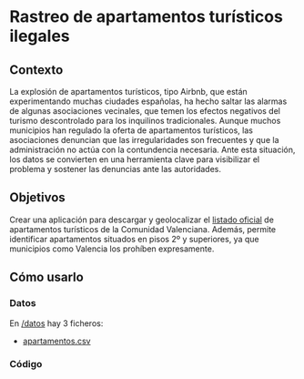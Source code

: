 # Rastreo de apartamentos turísticos ilegales
## Contexto
La explosión de apartamentos turísticos, tipo Airbnb,  que están experimentando muchas ciudades españolas, ha hecho saltar las alarmas de algunas asociaciones vecinales, que temen los efectos negativos del turismo descontrolado para los inquilinos tradicionales. Aunque muchos municipios han regulado la oferta de apartamentos turísticos, las asociaciones denuncian que las irregularidades son frecuentes y que la administración no actúa con la contundencia necesaria. Ante esta situación, los datos se convierten en  una herramienta clave para visibilizar el problema y sostener las denuncias ante las autoridades.
## Objetivos
Crear una aplicación para descargar y geolocalizar el [listado oficial](https://www.turisme.gva.es/opencms/opencms/turisme/es/contents/tramitacion/empresa_turistica/faq_preguntas_frecuentes_viviendas_turisticas.html) de apartamentos turísticos de la Comunidad Valenciana. Además, permite identificar apartamentos situados en pisos 2º y superiores, ya que municipios como Valencia los prohíben expresamente.
## Cómo usarlo
### Datos
En [/datos](https://github.com/datos-solidarios/rastreo-apartamentos-turisticos-irregulares/edit/master/) hay 3 ficheros:
* [apartamentos.csv](https://github.com/datos-solidarios/rastreo-apartamentos-turisticos-irregulares/blob/master/datos/apartamentos.csv)

### Código
